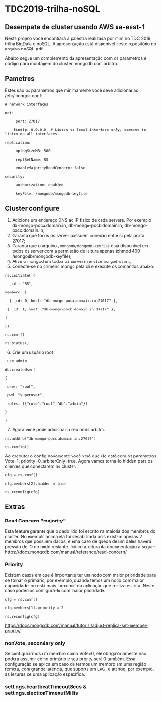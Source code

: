 # TDC2019-trilha-noSQL
## Desempate de cluster usando AWS sa-east-1

Neste projeto você encontrará a palestra realizada por mim no TDC 2019, trilha BigData e noSQL.
A apresentação está disponivel neste repositório no arquivo noSQL.pdf

Abaixo segue um complemento da apresentação com os parametros e código para montagem do cluster mongodb com arbitro.

## Pametros

Estes são os parametros que minimamente você deve adicionar ao /etc/mongod.conf:

  `# network interfaces`
  
  `net:`
  
  `     port: 27017`
  
  `     bindIp: 0.0.0.0  # Listen to local interface only, comment to listen on all interfaces. `
  
  
  `replication: `
  
  `     oplogSizeMB: 500`
  
  `     replSetName: RS`
  
  `     enableMajorityReadConcern: false`
  
  
  `security:`
  
  `     authorization: enabled`
  
  `     keyFile: /mongodb/mongodb-keyfile`

## Cluster configure

1. Adicione um endereço DNS ao IP fisico de cada servers. Por exemplo db-mongo-poca.domain.in, db-mongo-pocb.domain.in, db-mongo-pocc.domain.in;
2. Garanta que todos os server possuem conexão entre si pela porta 27017;
3. Garanta que o arquivo `/mongodb/mongodb-keyfile` está disponivel em todos os server com a permissão de leitura apenas (chmod 400 /mongodb/mongodb-keyfile);
4. Ative o mongod em todos os servers `service mongod start`;
5. Conecte-se no primeiro mongo pela cli e execute os comandos abaixo:

  `rs.initiate( {`
  
  `  _id : "RS",`
  
  `members: [`
  
  `  { _id: 0, host: "db-mongo-poca.domain.in:27017" },`
  
  ` { _id: 1, host: "db-mongo-pocb.domain.in:27017" },`
  
  ` ] `
  
  ` }) `
  
  ` rs.conf() `
  
  ` rs.status() `
  
  6. Crie um usuário root
  
  ` use admin`
    
  ` db.createUser( `
    
  ` { `
    
  `  user: "root", `
    
  `  pwd: "superuser", `
    
  `  roles: [{"role":"root","db":"admin"}] `
    
  ` } `
 
  ` ) `
 
 7. Agora você pode adicionar o seu nodo arbitro.
 
  `rs.addArb("db-mongo-pocc.domain.in:27017")`
  
  `rs.config()`
  
  Ao executar o config novamente você verá que ele está com os parametros Vote=1, priority=0, arbiterOnly=true. Agora vamos torna-lo hidden para os clientes que conectarem no cluster.
  
  `cfg = rs.conf()`
  
  `cfg.members[2].hidden = true`
  
  `rs.reconfig(cfg)`

## Extras

### Read Concern "majority"
  
  Esta feature garante que o dado lido foi escrito na maioria dos membros do cluster. No exemplo acima ela foi desabilitada pois existem apenas 2 membros que possuem dados, e ema caso de queda de um deles haverá pressão de IO no nodo restante.
  Indico a leitura da documentação a seguir: https://docs.mongodb.com/manual/reference/read-concern/
  
### Priority

  Existem casos em que é importante ter um nodo com maior prioridade para se tornar o primário, por exemplo, quando temos um nodo com maior capacidade, ou está mais 'proximo' da aplicação que realiza escrita.
  Neste caso podemos configurá-lo com maior prioridade.
  
  `cfg = rs.conf()`
  
  `cfg.members[1].priority = 2`
  
  `rs.reconfig(cfg)`

  https://docs.mongodb.com/manual/tutorial/adjust-replica-set-member-priority/
  
### nonVote, secondary only

  Se configurarmos um membro como Vote=0, ele obrigatóriamente não poderá assumir como primário e seu prority será 0 também.
  Essa configuração se aplica em caso de termos um membro em uma região remota, com grande latência, que suporta um LAG, e atende, por exemplo, as leituras de uma aplicação específica.

### settings.heartbeatTimeoutSecs & settings.electionTimeoutMillis
